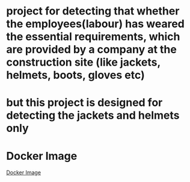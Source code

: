 # project for detecting that whether the employees(labour) has weared the essential requirements, which are provided by a company at the construction site (like jackets, helmets, boots, gloves etc)
# but this project is designed for detecting the jackets and helmets only
# Docker Image
<a href="https://hub.docker.com/r/tanuj069/ppe-violation-detection" target="_blank">Docker Image</a>
